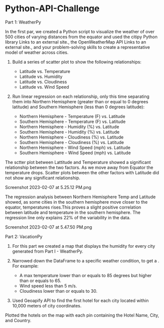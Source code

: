 # Python-API-Challenge


Part 1: WeatherPy


In the first par, we created a Python script to visualize the weather of over 500 cities of varying distances from the equator and used the citipy Python library Links to an external site., the OpenWeatherMap API Links to an external site., and your problem-solving skills to create a representative model of weather across cities.

1. Build a series of scatter plot to show the following relationships:
    * Latitude vs. Temperature
    * Latitude vs. Humidity
    * Latitude vs. Cloudiness
    * Latitude vs. Wind Speed

2. Run linear regression on each relationship, only this time separating them into Northern Hemisphere (greater than or equal to 0 degrees latitude) and Southern Hemisphere (less than 0 degrees latitude):
    * Northern Hemisphere - Temperature (F) vs. Latitude
    * Southern Hemisphere - Temperature (F) vs. Latitude
    * Northern Hemisphere - Humidity (%) vs. Latitude
    * Southern Hemisphere - Humidity (%) vs. Latitude
    * Northern Hemisphere - Cloudiness (%) vs. Latitude
    * Southern Hemisphere - Cloudiness (%) vs. Latitude
    * Northern Hemisphere - Wind Speed (mph) vs. Latitude
    * Southern Hemisphere - Wind Speed (mph) vs. Latitude

The sctter plot between Lattitude and Temperature showed a significant relationship between the two factors. As we move away from Equator the temperature drops. Scatter plots between the other factors with Latitude did not show any significant relationship.


Screenshot 2023-02-07 at 5.25.12 PM.png



The regression analysis between Northern Hemisphere Temp and Latitude showed, as some cities in the southern hemisphere move closer to the equator, temperatures rises.This proves a slight positive correlation between latitude and temperature in the southern hemisphere.
The regression line only explains 22% of the variability in the data.


Screenshot 2023-02-07 at 5.47.50 PM.png




Part 2: VacationPy

1. For this part we created a map that displays the humidity for every city generated from Part I - WeatherPy.

2. Narrowed down the DataFrame to a specific weather condition, to get a . For example:

    * A max temperature lower than or equals to 85 degrees but higher than or equals to 65.
    * Wind speed less than 5 m/s.
    * Cloudiness lower than or equals to 30.

3. Used Geoapify API to find the first hotel for each city located within 10,000 meters of city coordinates.

Plotted the hotels on the map with each pin containing the Hotel Name, City, and Country.




